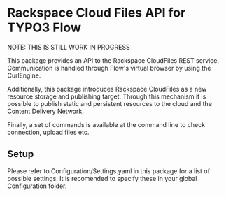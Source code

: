 Rackspace Cloud Files API for TYPO3 Flow
========================================

NOTE: THIS IS STILL WORK IN PROGRESS

This package provides an API to the Rackspace CloudFiles REST service. Communication is handled through Flow's virtual browser by using the CurlEngine.

Additionally, this package introduces Rackspace CloudFiles as a new resource storage and publishing target. Through this mechanism it is possible to publish static and persistent resources to the cloud and the Content Delivery Network.

Finally, a set of commands is available at the command line to check connection, upload files etc.

Setup
-----

Please refer to Configuration/Settings.yaml in this package for a list of possible settings. It is recomended to specify these in your global Configuration folder.